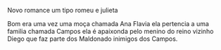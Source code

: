 <hi>Novo romance um tipo romeu e julieta</h1>

<p>Bom era uma vez uma moça chamada Ana Flavia ela pertencia a uma familia chamada Campos ela é apaixonda pelo menino do reino vizinho Diego que faz parte dos Maldonado inimigos dos Campos.</p>